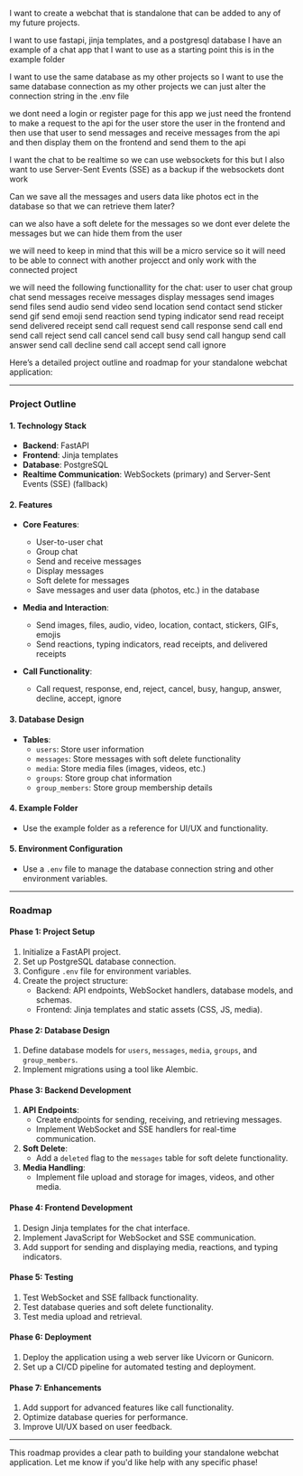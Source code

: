 I want to create a webchat that is standalone that can be added to any of my future projects.

I want to use fastapi, jinja templates, and a postgresql database
I have an example of a chat app that I want to use as a starting point this is in the example folder

I want to use the same database as my other projects so I want to use the same database connection as my other projects we can just alter the connection string in the .env file


we dont need a login or register page for this app we just need the frontend to make a request to the api for the user store the user in the frontend and then use that user to send messages and receive messages from the api and then display them on the frontend and send them to the api

I want the chat to be realtime so we can use websockets for this but I also want to use Server-Sent Events (SSE) as a backup if the websockets dont work 

Can we save all the messages and users data like photos ect in the database so that we can retrieve them later?

can we also have a soft delete for the messages so we dont ever delete the messages but we can hide them from the user

we will need to keep in mind that this will be a micro service so it will need to be able to connect with another projecct and only work with the connected project 

we will need the following functionallity for the chat:
user to user chat 
group chat
send messages
receive messages
display messages
send images
send files
send audio
send video
send location
send contact
send sticker
send gif
send emoji
send reaction
send typing indicator
send read receipt
send delivered receipt
send call request
send call response
send call end
send call reject
send call cancel
send call busy
send call hangup
send call answer
send call decline
send call accept
send call ignore


Here’s a detailed project outline and roadmap for your standalone webchat application:

---

### **Project Outline**

#### **1. Technology Stack**
- **Backend**: FastAPI
- **Frontend**: Jinja templates
- **Database**: PostgreSQL
- **Realtime Communication**: WebSockets (primary) and Server-Sent Events (SSE) (fallback)

#### **2. Features**
- **Core Features**:
  - User-to-user chat
  - Group chat
  - Send and receive messages
  - Display messages
  - Soft delete for messages
  - Save messages and user data (photos, etc.) in the database

- **Media and Interaction**:
  - Send images, files, audio, video, location, contact, stickers, GIFs, emojis
  - Send reactions, typing indicators, read receipts, and delivered receipts

- **Call Functionality**:
  - Call request, response, end, reject, cancel, busy, hangup, answer, decline, accept, ignore

#### **3. Database Design**
- **Tables**:
  - `users`: Store user information
  - `messages`: Store messages with soft delete functionality
  - `media`: Store media files (images, videos, etc.)
  - `groups`: Store group chat information
  - `group_members`: Store group membership details

#### **4. Example Folder**
- Use the example folder as a reference for UI/UX and functionality.

#### **5. Environment Configuration**
- Use a `.env` file to manage the database connection string and other environment variables.

---

### **Roadmap**

#### **Phase 1: Project Setup**
1. Initialize a FastAPI project.
2. Set up PostgreSQL database connection.
3. Configure `.env` file for environment variables.
4. Create the project structure:
   - Backend: API endpoints, WebSocket handlers, database models, and schemas.
   - Frontend: Jinja templates and static assets (CSS, JS, media).

#### **Phase 2: Database Design**
1. Define database models for `users`, `messages`, `media`, `groups`, and `group_members`.
2. Implement migrations using a tool like Alembic.

#### **Phase 3: Backend Development**
1. **API Endpoints**:
   - Create endpoints for sending, receiving, and retrieving messages.
   - Implement WebSocket and SSE handlers for real-time communication.
2. **Soft Delete**:
   - Add a `deleted` flag to the `messages` table for soft delete functionality.
3. **Media Handling**:
   - Implement file upload and storage for images, videos, and other media.

#### **Phase 4: Frontend Development**
1. Design Jinja templates for the chat interface.
2. Implement JavaScript for WebSocket and SSE communication.
3. Add support for sending and displaying media, reactions, and typing indicators.

#### **Phase 5: Testing**
1. Test WebSocket and SSE fallback functionality.
2. Test database queries and soft delete functionality.
3. Test media upload and retrieval.

#### **Phase 6: Deployment**
1. Deploy the application using a web server like Uvicorn or Gunicorn.
2. Set up a CI/CD pipeline for automated testing and deployment.

#### **Phase 7: Enhancements**
1. Add support for advanced features like call functionality.
2. Optimize database queries for performance.
3. Improve UI/UX based on user feedback.

---

This roadmap provides a clear path to building your standalone webchat application. Let me know if you'd like help with any specific phase!